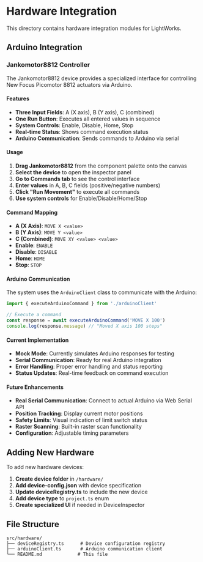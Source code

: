 # Hardware Integration

This directory contains hardware integration modules for LightWorks.

## Arduino Integration

### Jankomotor8812 Controller

The Jankomotor8812 device provides a specialized interface for controlling New Focus Picomotor 8812 actuators via Arduino.

#### Features

- **Three Input Fields**: A (X axis), B (Y axis), C (combined)
- **One Run Button**: Executes all entered values in sequence
- **System Controls**: Enable, Disable, Home, Stop
- **Real-time Status**: Shows command execution status
- **Arduino Communication**: Sends commands to Arduino via serial

#### Usage

1. **Drag Jankomotor8812** from the component palette onto the canvas
2. **Select the device** to open the inspector panel
3. **Go to Commands tab** to see the control interface
4. **Enter values** in A, B, C fields (positive/negative numbers)
5. **Click "Run Movement"** to execute all commands
6. **Use system controls** for Enable/Disable/Home/Stop

#### Command Mapping

- **A (X Axis)**: `MOVE X <value>`
- **B (Y Axis)**: `MOVE Y <value>`
- **C (Combined)**: `MOVE XY <value> <value>`
- **Enable**: `ENABLE`
- **Disable**: `DISABLE`
- **Home**: `HOME`
- **Stop**: `STOP`

#### Arduino Communication

The system uses the `ArduinoClient` class to communicate with the Arduino:

```typescript
import { executeArduinoCommand } from './arduinoClient'

// Execute a command
const response = await executeArduinoCommand('MOVE X 100')
console.log(response.message) // "Moved X axis 100 steps"
```

#### Current Implementation

- **Mock Mode**: Currently simulates Arduino responses for testing
- **Serial Communication**: Ready for real Arduino integration
- **Error Handling**: Proper error handling and status reporting
- **Status Updates**: Real-time feedback on command execution

#### Future Enhancements

- **Real Serial Communication**: Connect to actual Arduino via Web Serial API
- **Position Tracking**: Display current motor positions
- **Safety Limits**: Visual indication of limit switch status
- **Raster Scanning**: Built-in raster scan functionality
- **Configuration**: Adjustable timing parameters

## Adding New Hardware

To add new hardware devices:

1. **Create device folder** in `/hardware/`
2. **Add device-config.json** with device specification
3. **Update deviceRegistry.ts** to include the new device
4. **Add device type** to `project.ts` enum
5. **Create specialized UI** if needed in DeviceInspector

## File Structure

```
src/hardware/
├── deviceRegistry.ts      # Device configuration registry
├── arduinoClient.ts       # Arduino communication client
└── README.md             # This file
```

